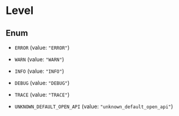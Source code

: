 

# Level

## Enum


* `ERROR` (value: `"ERROR"`)

* `WARN` (value: `"WARN"`)

* `INFO` (value: `"INFO"`)

* `DEBUG` (value: `"DEBUG"`)

* `TRACE` (value: `"TRACE"`)

* `UNKNOWN_DEFAULT_OPEN_API` (value: `"unknown_default_open_api"`)



